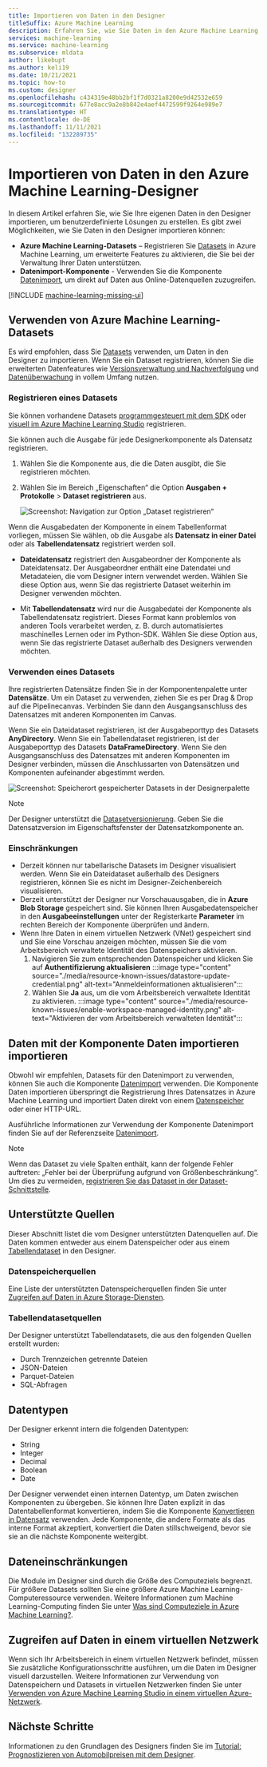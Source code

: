 ```yaml
---
title: Importieren von Daten in den Designer
titleSuffix: Azure Machine Learning
description: Erfahren Sie, wie Sie Daten in den Azure Machine Learning Designer importieren können, indem Sie Azure Machine Learning-Datensätze und die Komponente Daten importieren verwenden.
services: machine-learning
ms.service: machine-learning
ms.subservice: mldata
author: likebupt
ms.author: keli19
ms.date: 10/21/2021
ms.topic: how-to
ms.custom: designer
ms.openlocfilehash: c434319e48bb2bf1f7d0321a8200e9d42532e659
ms.sourcegitcommit: 677e8acc9a2e8b842e4aef4472599f9264e989e7
ms.translationtype: HT
ms.contentlocale: de-DE
ms.lasthandoff: 11/11/2021
ms.locfileid: "132289735"
---
```

# <a name="import-data-into-azure-machine-learning-designer"></a>Importieren von Daten in den Azure Machine Learning-Designer

In diesem Artikel erfahren Sie, wie Sie Ihre eigenen Daten in den Designer importieren, um benutzerdefinierte Lösungen zu erstellen. Es gibt zwei Möglichkeiten, wie Sie Daten in den Designer importieren können: 

* **Azure Machine Learning-Datasets** – Registrieren Sie [Datasets](concept-data.md#datasets) in Azure Machine Learning, um erweiterte Features zu aktivieren, die Sie bei der Verwaltung Ihrer Daten unterstützen.
* **Datenimport-Komponente** - Verwenden Sie die Komponente [Datenimport](algorithm-module-reference/import-data.md), um direkt auf Daten aus Online-Datenquellen zuzugreifen.

[!INCLUDE [machine-learning-missing-ui](../../includes/machine-learning-missing-ui.md)]

## <a name="use-azure-machine-learning-datasets"></a>Verwenden von Azure Machine Learning-Datasets

Es wird empfohlen, dass Sie [Datasets](concept-data.md#datasets) verwenden, um Daten in den Designer zu importieren. Wenn Sie ein Dataset registrieren, können Sie die erweiterten Datenfeatures wie [Versionsverwaltung und Nachverfolgung](how-to-version-track-datasets.md) und [Datenüberwachung](how-to-monitor-datasets.md) in vollem Umfang nutzen.

### <a name="register-a-dataset"></a>Registrieren eines Datasets

Sie können vorhandene Datasets [programmgesteuert mit dem SDK](how-to-create-register-datasets.md#datasets-sdk) oder [visuell im Azure Machine Learning Studio](how-to-connect-data-ui.md#create-datasets) registrieren.

Sie können auch die Ausgabe für jede Designerkomponente als Datensatz registrieren.

1. Wählen Sie die Komponente aus, die die Daten ausgibt, die Sie registrieren möchten.

1. Wählen Sie im Bereich „Eigenschaften“ die Option **Ausgaben + Protokolle** > **Dataset registrieren** aus.

    ![Screenshot: Navigation zur Option „Dataset registrieren“](media/how-to-designer-import-data/register-dataset-designer.png)

Wenn die Ausgabedaten der Komponente in einem Tabellenformat vorliegen, müssen Sie wählen, ob die Ausgabe als **Datensatz in einer Datei** oder als **Tabellendatensatz** registriert werden soll.

 - **Dateidatensatz** registriert den Ausgabeordner der Komponente als Dateidatensatz. Der Ausgabeordner enthält eine Datendatei und Metadateien, die vom Designer intern verwendet werden. Wählen Sie diese Option aus, wenn Sie das registrierte Dataset weiterhin im Designer verwenden möchten. 

 - Mit **Tabellendatensatz** wird nur die Ausgabedatei der Komponente als Tabellendatensatz registriert. Dieses Format kann problemlos von anderen Tools verarbeitet werden, z. B. durch automatisiertes maschinelles Lernen oder im Python-SDK. Wählen Sie diese Option aus, wenn Sie das registrierte Dataset außerhalb des Designers verwenden möchten.  
 

### <a name="use-a-dataset"></a>Verwenden eines Datasets

Ihre registrierten Datensätze finden Sie in der Komponentenpalette unter **Datensätze**. Um ein Dataset zu verwenden, ziehen Sie es per Drag & Drop auf die Pipelinecanvas. Verbinden Sie dann den Ausgangsanschluss des Datensatzes mit anderen Komponenten im Canvas. 

Wenn Sie ein Dateidataset registrieren, ist der Ausgabeporttyp des Datasets **AnyDirectory**. Wenn Sie ein Tabellendataset registrieren, ist der Ausgabeporttyp des Datasets **DataFrameDirectory**. Wenn Sie den Ausgangsanschluss des Datensatzes mit anderen Komponenten im Designer verbinden, müssen die Anschlussarten von Datensätzen und Komponenten aufeinander abgestimmt werden.

![Screenshot: Speicherort gespeicherter Datasets in der Designerpalette](media/how-to-designer-import-data/use-datasets-designer.png)


> [!NOTE]
> Der Designer unterstützt die [Datasetversionierung](how-to-version-track-datasets.md). Geben Sie die Datensatzversion im Eigenschaftsfenster der Datensatzkomponente an.

### <a name="limitations"></a>Einschränkungen 

- Derzeit können nur tabellarische Datasets im Designer visualisiert werden. Wenn Sie ein Dateidataset außerhalb des Designers registrieren, können Sie es nicht im Designer-Zeichenbereich visualisieren.
- Derzeit unterstützt der Designer nur Vorschauausgaben, die in **Azure Blob Storage** gespeichert sind. Sie können Ihren Ausgabedatenspeicher in den **Ausgabeeinstellungen** unter der Registerkarte **Parameter** im rechten Bereich der Komponente überprüfen und ändern.
- Wenn Ihre Daten in einem virtuellen Netzwerk (VNet) gespeichert sind und Sie eine Vorschau anzeigen möchten, müssen Sie die vom Arbeitsbereich verwaltete Identität des Datenspeichers aktivieren.
    1. Navigieren Sie zum entsprechenden Datenspeicher und klicken Sie auf **Authentifizierung aktualisieren**
    :::image type="content" source="./media/resource-known-issues/datastore-update-credential.png" alt-text="Anmeldeinformationen aktualisieren":::
    1. Wählen Sie **Ja** aus, um die vom Arbeitsbereich verwaltete Identität zu aktivieren.
    :::image type="content" source="./media/resource-known-issues/enable-workspace-managed-identity.png" alt-text="Aktivieren der vom Arbeitsbereich verwalteten Identität":::

## <a name="import-data-using-the-import-data-component"></a>Daten mit der Komponente Daten importieren importieren

Obwohl wir empfehlen, Datasets für den Datenimport zu verwenden, können Sie auch die Komponente [Datenimport](algorithm-module-reference/import-data.md) verwenden. Die Komponente Daten importieren überspringt die Registrierung Ihres Datensatzes in Azure Machine Learning und importiert Daten direkt von einem [Datenspeicher](concept-data.md#datastores) oder einer HTTP-URL.

Ausführliche Informationen zur Verwendung der Komponente Datenimport finden Sie auf der Referenzseite [Datenimport](algorithm-module-reference/import-data.md).

> [!NOTE]
> Wenn das Dataset zu viele Spalten enthält, kann der folgende Fehler auftreten: „Fehler bei der Überprüfung aufgrund von Größenbeschränkung“. Um dies zu vermeiden, [registrieren Sie das Dataset in der Dataset-Schnittstelle](how-to-connect-data-ui.md#create-datasets).

## <a name="supported-sources"></a>Unterstützte Quellen

Dieser Abschnitt listet die vom Designer unterstützten Datenquellen auf. Die Daten kommen entweder aus einem Datenspeicher oder aus einem [Tabellendataset](how-to-create-register-datasets.md#dataset-types) in den Designer.

### <a name="datastore-sources"></a>Datenspeicherquellen
Eine Liste der unterstützten Datenspeicherquellen finden Sie unter [Zugreifen auf Daten in Azure Storage-Diensten](how-to-access-data.md#supported-data-storage-service-types).

### <a name="tabular-dataset-sources"></a>Tabellendatasetquellen

Der Designer unterstützt Tabellendatasets, die aus den folgenden Quellen erstellt wurden:
 * Durch Trennzeichen getrennte Dateien
 * JSON-Dateien
 * Parquet-Dateien
 * SQL-Abfragen

## <a name="data-types"></a>Datentypen

Der Designer erkennt intern die folgenden Datentypen:

* String
* Integer
* Decimal
* Boolean
* Date

Der Designer verwendet einen internen Datentyp, um Daten zwischen Komponenten zu übergeben. Sie können Ihre Daten explizit in das Datentabellenformat konvertieren, indem Sie die Komponente [Konvertieren in Datensatz](algorithm-module-reference/convert-to-dataset.md) verwenden. Jede Komponente, die andere Formate als das interne Format akzeptiert, konvertiert die Daten stillschweigend, bevor sie sie an die nächste Komponente weitergibt.

## <a name="data-constraints"></a>Dateneinschränkungen

Die Module im Designer sind durch die Größe des Computeziels begrenzt. Für größere Datasets sollten Sie eine größere Azure Machine Learning-Computeressource verwenden. Weitere Informationen zum Machine Learning-Computing finden Sie unter [Was sind Computeziele in Azure Machine Learning?](concept-compute-target.md#azure-machine-learning-compute-managed).

## <a name="access-data-in-a-virtual-network"></a>Zugreifen auf Daten in einem virtuellen Netzwerk

Wenn sich Ihr Arbeitsbereich in einem virtuellen Netzwerk befindet, müssen Sie zusätzliche Konfigurationsschritte ausführen, um die Daten im Designer visuell darzustellen. Weitere Informationen zur Verwendung von Datenspeichern und Datasets in virtuellen Netzwerken finden Sie unter [Verwenden von Azure Machine Learning Studio in einem virtuellen Azure-Netzwerk](how-to-enable-studio-virtual-network.md).

## <a name="next-steps"></a>Nächste Schritte

Informationen zu den Grundlagen des Designers finden Sie im [Tutorial: Prognostizieren von Automobilpreisen mit dem Designer](tutorial-designer-automobile-price-train-score.md).
